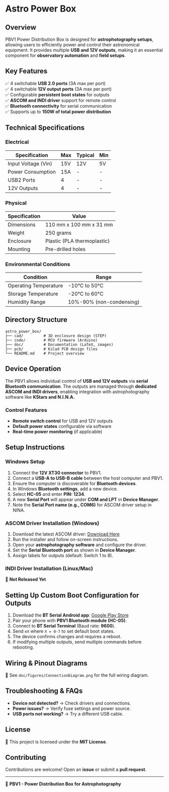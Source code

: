# Astro Power Box 

## Overview

PBV1 Power Distribution Box is designed for **astrophotography setups**, allowing users to efficiently power and control their astronomical equipment. It provides multiple **USB and 12V outputs**, making it an essential component for **observatory automation** and **field setups**.

## Key Features

✅ 4 switchable **USB 2.0 ports** (3A max per port)\
✅ 4 switchable **12V output ports** (3A max per port)\
✅ Configurable **persistent boot states** for outputs\
✅ **ASCOM and INDI driver** support for remote control\
✅ **Bluetooth connectivity** for serial communication\
✅ Supports up to **150W of total power distribution**

## Technical Specifications

### **Electrical**

| Specification       | Max | Typical | Min |
| ------------------- | --- | ------- | --- |
| Input Voltage (Vin) | 15V | 12V     | 5V  |
| Power Consumption   | 15A | -       | -   |
| USB2 Ports          | 4   | -       | -   |
| 12V Outputs         | 4   | -       | -   |

### **Physical**

| Specification | Value                       |
| ------------- | --------------------------- |
| Dimensions    | 110 mm x 100 mm x 31 mm     |
| Weight        | 250 grams                   |
| Enclosure     | Plastic (PLA thermoplastic) |
| Mounting      | Pre-drilled holes           |

### **Environmental Conditions**

| Condition             | Range                    |
| --------------------- | ------------------------ |
| Operating Temperature | -10°C to 50°C            |
| Storage Temperature   | -20°C to 60°C            |
| Humidity Range        | 10%-90% (non-condensing) |

## Directory Structure

```
astro_power_box/
├── cad/         # 3D enclosure design (STEP)
├── code/        # MCU firmware (Arduino)
├── doc/         # Documentation (LaTeX, images)
├── pcb/         # KiCad PCB design files
└── README.md    # Project overview
```

## Device Operation

The PBV1 allows individual control of **USB and 12V outputs** via **serial Bluetooth communication**. The outputs are managed through **dedicated ASCOM and INDI drivers**, enabling integration with astrophotography software like **KStars and N.I.N.A.**

### **Control Features**

- **Remote switch control** for USB and 12V outputs
- **Default power states** configurable via software
- **Real-time power monitoring** (if applicable)

## Setup Instructions

### **Windows Setup**

1. Connect the **12V XT30 connector** to PBV1.
2. Connect a **USB-A to USB-B cable** between the host computer and PBV1.
3. Ensure the computer is discoverable for **Bluetooth devices**.
4. In Windows **Bluetooth settings**, add a new device.
5. Select **HC-05** and enter **PIN: 1234**.
6. A new **Serial Port** will appear under **COM and LPT** in **Device Manager**.
7. Note the **Serial Port name (e.g., COM6)** for ASCOM driver setup in NINA.

### **ASCOM Driver Installation (Windows)**

1. Download the latest ASCOM driver: [Download Here](https://drive.google.com/drive/folders/1Y-2tLgOCcrt2SNI-Vw1phUzMPFCBjFHW?usp=drive_link)
2. Run the installer and follow on-screen instructions.
3. Open your **astrophotography software** and configure the driver.
4. Set the **Serial Bluetooth port** as shown in **Device Manager**.
5. Assign labels for outputs (default: Switch 1 to 8).

### **INDI Driver Installation (Linux/Mac)**

🚧 **Not Released Yet**

## **Setting Up Custom Boot Configuration for Outputs**

1. Download the **BT Serial Android app**: [Google Play Store](https://play.google.com/store/apps/details?id=de.kai_morich.serial_bluetooth_terminal)
2. Pair your phone with **PBV1 Bluetooth module (HC-05)**.
3. Connect to **BT Serial Terminal** (Baud rate: **9600**).
4. Send `eX` where `X = 0-7` to set default boot states.
5. The device confirms changes and requires a reboot.
6. If modifying multiple outputs, send multiple commands before rebooting.

## Wiring & Pinout Diagrams

📌 See `doc/figures/ConnectionDiagram.png` for the full wiring diagram.

## Troubleshooting & FAQs

- **Device not detected?** → Check drivers and connections.
- **Power issues?** → Verify fuse settings and power source.
- **USB ports not working?** → Try a different USB cable.

## License

📜 This project is licensed under the **MIT License**.

## Contributing

Contributions are welcome! Open an **issue** or submit a **pull request**.

---

🚀 **PBV1 - Power Distribution Box for Astrophotography**


